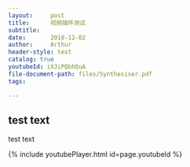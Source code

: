 ```yaml
---
layout:     post
title:      视频插件测试
subtitle:   
date:       2018-12-02
author:     Arthur
header-style: text
catalog: true
youtubeId: iXJiPQbhQuA
file-document-path: files/Synthesiser.pdf
tags:

---
```


## test text

test text

<!-- <iframe width="420" height="315" src="http://www.youtube.com/embed/dQw4w9WgXcQ" frameborder="0" allowfullscreen></iframe> -->

<!-- <iframe width="480" height="360" src="http://www.youtube.com/embed/WO82PoAczTc" frameborder="0"> </iframe> -->

{% include youtubePlayer.html id=page.youtubeId %}

<object data="{{ post.file-document-path }}" width="1000" height="1000" type='application/pdf'>